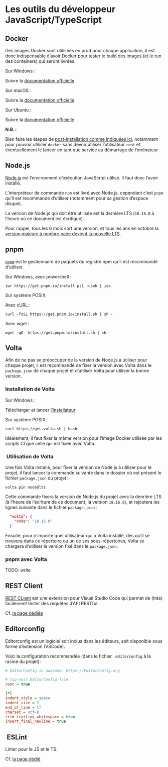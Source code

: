 # Les outils du développeur JavaScript/TypeScript

## Docker

Des images Docker sont utilisées en prod pour chaque application, il est donc indispensable d’avoir Docker pour tester le build des images (et le run des containers) qui seront livrées.

Sur Windows :

Suivre la [documentation officielle](https://docs.docker.com/desktop/install/windows-install/)

Sur macOS :

Suivre la [documentation officielle](https://docs.docker.com/desktop/install/mac-install/)

Sur Ubuntu :

Suivre la [documentation officielle](https://docs.docker.com/engine/install/ubuntu/)

**N.B. :**

Bien faire les étapes de [post-installation comme indiquées ici](https://docs.docker.com/engine/install/linux-postinstall/), notamment pour pouvoir utiliser `docker` sans devoir utiliser l’utilisateur `root` et éventuellement le lancer en tant que service au démarrage de l’ordinateur

## Node.js

[Node.js](https://nodejs.org/) est l’environment d’exécution JavaScript utilisé. Il faut donc l’avoir installé.

L’interpréteur de commande `npm` est livré avec Node.js, cependant c’est `pnpm` qu’il est recommandé d’utiliser (notamment pour sa gestion d’espace disque).

La version de Node.js qui doit être utilisée est la dernière LTS (`18.16.0` à l’heure où ce document est écritique).

Pour rappel, tous les 6 mois sort une version, et tous les ans en octobre la [version majeure à nombre paire devient la nouvelle LTS](https://github.com/nodejs/release#release-schedule).

## pnpm

[`pnpm`](https://pnpm.io/) est le gestionnaire de paquets du registre npm qu’il est recommandé d’utiliser.

Sur Windows, avec powershell :

```console
iwr https://get.pnpm.io/install.ps1 -useb | iex
```

Sur système POSIX,

Avec cURL :

```console
curl -fsSL https://get.pnpm.io/install.sh | sh -
```

Avec wget :

```console
wget -qO- https://get.pnpm.io/install.sh | sh -
```

## Volta

Afin de ne pas se préoccuper de la version de Node.js à utiliser pour chaque projet, il est recommandé de fixer la version avec Volta dans le `package.json` de chaque projet et d’utiliser Volta pour utiliser la bonne version.

### Installation de Volta

Sur Windows :

Télécharger et lancer [l’installateur](https://github.com/volta-cli/volta/releases/download/v1.1.1/volta-1.1.1-windows-x86_64.msi)

Sur système POSIX :

```console
curl https://get.volta.sh | bash
```

Idéalement, il faut fixer la même version pour l’image Docker utilisée par les scripts CI que celle qui est fixée avec Volta.

###  Utilisation de Volta

Une fois Volta installé, pour fixer la version de Node.js à utiliser pour le projet, il faut lancer la commande suivante dans le dossier où est présent le fichier `package.json` du projet :

```console
volta pin node@lts
```

Cette commande fixera la version de Node.js du projet avec la denrière LTS (à l’heure de l’écriture de ce document, la version `18.16.0`), et rajoutera les lignes suivante dans le fichier `package.json` :

```json
  "volta": {
    "node": "18.16.0"
  }
```

Ensuite, pour n’importe quel utilisateur qui a Volta installé, dès qu’il se trouvera dans ce répertoire ou un de ses sous-répertoires, Volta se chargera d’utiliser la version fixé dans le `package.json`.

### pnpm avec Volta

TODO: write

## REST Client

[REST CLient](https://marketplace.visualstudio.com/items?itemName=humao.rest-client) est une extension pour Visual Studio Code qui permet de (très) facilement tester des requêtes d’API RESTful.

Cf. [la page dédiée](./rest-client)

## Editorconfig

Editorconfig est un logiciel soit inclus dans les éditeurs, soit disponible sous forme d’extension (VSCode).

Voici la configuration recommandée (dans le fichier `.editorconfig` à la racine du projet) :

```ini
# EditorConfig is awesome: https://EditorConfig.org

# top-most EditorConfig file
root = true

[*]
indent_style = space
indent_size = 2
end_of_line = lf
charset = utf-8
trim_trailing_whitespace = true
insert_final_newline = true

```

##  ESLint

Linter pour le JS et le TS.

Cf. [la page dédié](./eslint)
